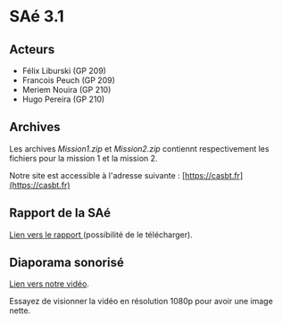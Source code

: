 # SAé 3.1

## Acteurs 
- Félix Liburski (GP 209)
- Francois Peuch (GP 209)
- Meriem Nouira (GP 210)
- Hugo Pereira (GP 210)

## Archives

Les archives *Mission1.zip* et *Mission2.zip* contiennt respectivement les fichiers pour la mission 1 et la mission 2.

Notre site est accessible à l'adresse suivante : [https://casbt.fr](https://casbt.fr)

## Rapport de la SAé
[Lien vers le rapport ](./Rapport.pdf)(possibilité de le télécharger).

## Diaporama sonorisé
[Lien vers notre vidéo](https://www.youtube.com/watch?v=iphuhX93Tyg).

Essayez de visionner la vidéo en résolution 1080p pour avoir une image nette.

